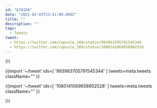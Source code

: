 ```yaml
---
id: "A7A1DA"
date: "2021-02-03T23:41:00.000Z"
title: ""
description: ""
tags:
  - Tweets
tweet:
  - https://twitter.com/capsule_169/status/993963705791545344
  - https://twitter.com/capsule_169/status/1080141069658902528
---
```


{!{
<div class="grid-row">
{{import '~/tweet' ids=[
  '993963705791545344'
] tweets=meta.tweets className="" }}

{{import '~/tweet' ids=[
  '1080141069658902528'
] tweets=meta.tweets className="" }}
</div>
}!}
